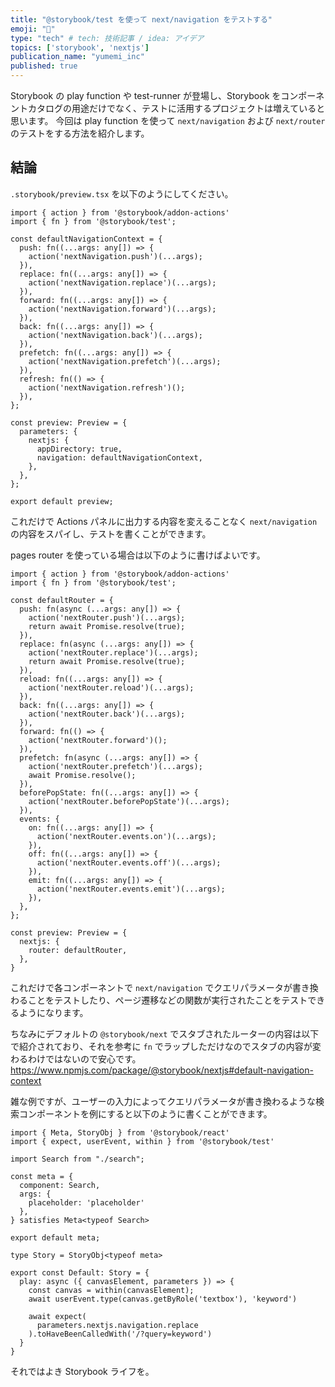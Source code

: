 ```yaml
---
title: "@storybook/test を使って next/navigation をテストする"
emoji: "💯"
type: "tech" # tech: 技術記事 / idea: アイデア
topics: ['storybook', 'nextjs']
publication_name: "yumemi_inc"
published: true
---
```


Storybook の play function や test-runner が登場し、Storybook をコンポーネントカタログの用途だけでなく、テストに活用するプロジェクトは増えていると思います。
今回は play function を使って `next/navigation` および `next/router` のテストをする方法を紹介します。

## 結論
`.storybook/preview.tsx` を以下のようにしてください。

```tsx:preview.tsx
import { action } from '@storybook/addon-actions'
import { fn } from '@storybook/test';

const defaultNavigationContext = {
  push: fn((...args: any[]) => {
    action('nextNavigation.push')(...args);
  }),
  replace: fn((...args: any[]) => {
    action('nextNavigation.replace')(...args);
  }),
  forward: fn((...args: any[]) => {
    action('nextNavigation.forward')(...args);
  }),
  back: fn((...args: any[]) => {
    action('nextNavigation.back')(...args);
  }),
  prefetch: fn((...args: any[]) => {
    action('nextNavigation.prefetch')(...args);
  }),
  refresh: fn(() => {
    action('nextNavigation.refresh')();
  }),
};

const preview: Preview = {
  parameters: {
    nextjs: {
      appDirectory: true,
      navigation: defaultNavigationContext,
    },
  },
};

export default preview;
```

これだけで Actions パネルに出力する内容を変えることなく `next/navigation` の内容をスパイし、テストを書くことができます。

pages router を使っている場合は以下のように書けばよいです。

```tsx:preview.tsx
import { action } from '@storybook/addon-actions'
import { fn } from '@storybook/test';

const defaultRouter = {
  push: fn(async (...args: any[]) => {
    action('nextRouter.push')(...args);
    return await Promise.resolve(true);
  }),
  replace: fn(async (...args: any[]) => {
    action('nextRouter.replace')(...args);
    return await Promise.resolve(true);
  }),
  reload: fn((...args: any[]) => {
    action('nextRouter.reload')(...args);
  }),
  back: fn((...args: any[]) => {
    action('nextRouter.back')(...args);
  }),
  forward: fn(() => {
    action('nextRouter.forward')();
  }),
  prefetch: fn(async (...args: any[]) => {
    action('nextRouter.prefetch')(...args);
    await Promise.resolve();
  }),
  beforePopState: fn((...args: any[]) => {
    action('nextRouter.beforePopState')(...args);
  }),
  events: {
    on: fn((...args: any[]) => {
      action('nextRouter.events.on')(...args);
    }),
    off: fn((...args: any[]) => {
      action('nextRouter.events.off')(...args);
    }),
    emit: fn((...args: any[]) => {
      action('nextRouter.events.emit')(...args);
    }),
  },
};

const preview: Preview = {
  nextjs: {
    router: defaultRouter,
  },
}
```

これだけで各コンポーネントで `next/navigation` でクエリパラメータが書き換わることをテストしたり、ページ遷移などの関数が実行されたことをテストできるようになります。

ちなみにデフォルトの `@storybook/next` でスタブされたルーターの内容は以下で紹介されており、それを参考に `fn` でラップしただけなのでスタブの内容が変わるわけではないので安心です。
https://www.npmjs.com/package/@storybook/nextjs#default-navigation-context

雑な例ですが、ユーザーの入力によってクエリパラメータが書き換わるような検索コンポーネントを例にすると以下のように書くことができます。

```tsx:Search.stories.tsx
import { Meta, StoryObj } from '@storybook/react'
import { expect, userEvent, within } from '@storybook/test'

import Search from "./search";

const meta = {
  component: Search,
  args: {
    placeholder: 'placeholder'
  },
} satisfies Meta<typeof Search>

export default meta;

type Story = StoryObj<typeof meta>

export const Default: Story = {
  play: async ({ canvasElement, parameters }) => {
    const canvas = within(canvasElement);
    await userEvent.type(canvas.getByRole('textbox'), 'keyword')

    await expect(
      parameters.nextjs.navigation.replace
    ).toHaveBeenCalledWith('/?query=keyword')
  }
}
```

それではよき Storybook ライフを。
